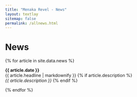 ```yaml
---
title: "Menaka Revel - News"
layout: textlay
sitemap: false
permalink: /allnews.html
---
```


# News
<div>
  {% for article in site.data.news %}
    <div>
      <p>
        <strong>{{ article.date }}</strong><br>
        {{ article.headline | markdownify }}
        {% if article.description %}
          <br><em>{{ article.description }}</em>
        {% endif %}
      </p>
    </div>
  {% endfor %}
</div>

